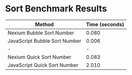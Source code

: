 # Sort Benchmark Results

| Method                        | Time (seconds) |
| ----------------------------- | -------------- |
| Nexium Bubble Sort Number     | 0.080          |
| JavaScript Bubble Sort Number | 0.006          |
| -                             | -              |
| Nexium Quick Sort Number      | 0.083          |
| JavaScript Quick Sort Number  | 2.010          |
